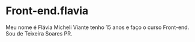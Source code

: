 # Front-end.flavia
 Meu nome é Flávia Micheli Viante tenho 15 anos e faço o curso Front-end. Sou de Teixeira Soares PR.
